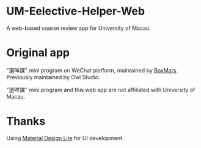 # UM-Eelective-Helper-Web
A web-based course review app for University of Macau.

# Original app
"選咩課" mini program on WeChat platform, maintained by [BoxMars](https://github.com/BoxMars). Previously maintained by Owl Studio.

"選咩課" mini program and this web app are not affiliated with University of Macau.
# Thanks
Using [Material Design Lite](https://getmdl.io/) for UI development.

